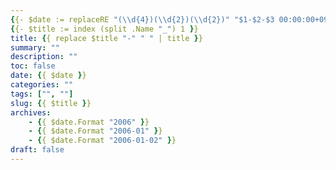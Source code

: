 ```yaml
---
{{- $date := replaceRE "(\\d{4})(\\d{2})(\\d{2})" "$1-$2-$3 00:00:00+09:00" (index (split .Name "_") 0) | time }}
{{- $title := index (split .Name "_") 1 }}
title: {{ replace $title "-" " " | title }}
summary: ""
description: ""
toc: false
date: {{ $date }}
categories: ""
tags: ["", ""]
slug: {{ $title }}
archives:
    - {{ $date.Format "2006" }}
    - {{ $date.Format "2006-01" }}
    - {{ $date.Format "2006-01-02" }}
draft: false
---
```


